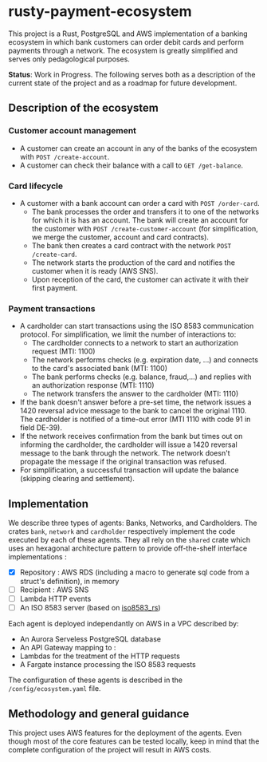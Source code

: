 # rusty-payment-ecosystem

This project is a Rust, PostgreSQL and AWS implementation of a banking ecosystem in which bank customers can order debit cards and perform payments through a network. The ecosystem is greatly simplified and serves only pedagological purposes.

**Status**: Work in Progress. The following serves both as a description of the current state of the project and as a roadmap for future development.

## Description of the ecosystem

### Customer account management

- A customer can create an account in any of the banks of the ecosystem with `POST /create-account`.
- A customer can check their balance with a call to `GET /get-balance`.

### Card lifecycle

- A customer with a bank account can order a card with `POST /order-card`.
  - The bank processes the order and transfers it to one of the networks for which it is has an account. The bank will create an account for the customer with `POST /create-customer-account` (for simplification, we merge the customer, account and card contracts).
  - The bank then creates a card contract with the network `POST /create-card`. 
  - The network starts the production of the card and notifies the customer when it is ready (AWS SNS).
  - Upon reception of the card, the customer can activate it with their first payment.

### Payment transactions

- A cardholder can start transactions using the ISO 8583 communication protocol. For simplification, we limit the number of interactions to:
  - The cardholder connects to a network to start an authorization request (MTI: 1100)
  - The network performs checks (e.g. expiration date, ...) and connects to the card's associated bank (MTI: 1100)
  - The bank performs checks (e.g. balance, fraud,...) and replies with an authorization response (MTI: 1110)
  - The network transfers the answer to the cardholder (MTI: 1110)
- If the bank doesn't answer before a pre-set time, the network issues a 1420 reversal advice message to the bank to cancel the original 1110. The cardholder is notified of a time-out error (MTI 1110 with code 91 in field DE-39).
- If the network receives confirmation from the bank but times out on informing the cardholder, the cardholder will issue a 1420 reversal message to the bank through the network. The network doesn't propagate the message if the original transaction was refused.
- For simplification, a successful transaction will update the balance (skipping clearing and settlement).

[comment]: <> (- Create an RDS Aurora Serverless Postgresql with API endpoint activated. Create a secret in Secret Manager with the credentials of the database and store them in base.yaml)

## Implementation

We describe three types of agents: Banks, Networks, and Cardholders.  The crates `bank`, `network` and `cardholder` respectively implement the code executed by each of these agents. They all rely on the `shared` crate which uses an hexagonal architecture pattern to provide off-the-shelf interface implementations :
- [X] Repository : AWS RDS (including a macro to generate sql code from a struct's definition), in memory
- [ ] Recipient : AWS SNS
- [ ] Lambda HTTP events
- [ ] An ISO 8583 server (based on [iso8583_rs](https://github.com/rkbalgi/iso8583_rs/tree/master?tab=readme-ov-file))

Each agent is deployed independantly on AWS in a VPC described by:
- An Aurora Serveless PostgreSQL database
- An API Gateway mapping to :
- Lambdas for the treatment of the HTTP requests
- A Fargate instance processing the ISO 8583 requests

The configuration of these agents is described in the `/config/ecosystem.yaml` file.

## Methodology and general guidance

This project uses AWS features for the deployment of the agents. Even though most of the core features can be tested locally, keep in mind that the complete configuration of the project will result in AWS costs.


[comment]: <> (Rename and fill `config/base.yaml and require deployment of aurora rds`)
[comment]: <> (Credits: https://github.com/aws-samples/serverless-rust-demo/tree/main, https://github.com/awslabs/aws-sdk-rust/tree/main/examples/cross_service/rest_ses)
